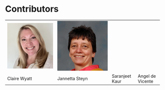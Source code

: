 # Contributors
| | | | |
|---|---|---|---|
|![](images/contributors/ClaireWyatt.jpeg)|![](images/contributors/JannettaSteyn.png)| | |
|Claire Wyatt| Jannetta Steyn| Saranjeet Kaur|Angel de Vicente|
